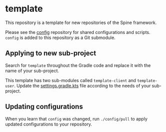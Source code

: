 # template
This repository is a template for new repositories of the Spine framework.

Please see the [config](https://github.com/SpineEventEngine/config) repository
for shared configurations and scripts. `config` is added to this repository as a Git submodule.

## Applying to new sub-project

Search for `template` throughout the Gradle code and replace it with the name of 
your sub-project.

This template has two sub-modules called `template-client` and `template-user`.
Update the [settings.gradle.kts](settings.gradle.kts) file according to the needs
of your sub-project.

## Updating configurations
When you learn that `config` was changed, run `./config/pull` to apply updated configurations
to your repository.

